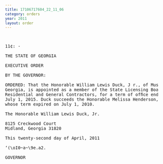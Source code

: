 ```yaml
---
title: 17106717604_22_11_06
category: orders
year: 2011
layout: order
---
```


<pre> 

11¢: -

THE STATE OF GEORGIA

EXECUTIVE ORDER

BY THE GOVERNOR:

ORDERED: That the Honorable William Lewis Duck, J r., of Muscogee County,
Georgia, is appointed as a member of the State Licensing Board for
Residential and General Contractors, for a term of ofﬁce ending
July 1, 2015. Duck succeeds the Honorable Melissa Henderson,
whose term expired on July 1, 2010.

The Honorable William Lewis Duck, Jr.

8125 Creckwood Court
Midland, Georgia 31820

This twenty-second day of April, 2011

‘(\oI0~a~\9e.a2.

GOVERNOR

</pre>
